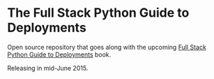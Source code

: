 # The Full Stack Python Guide to Deployments
Open source repository that goes along with the upcoming 
[Full Stack Python Guide to Deployments](http://www.deploypython.com/)
book.

Releasing in mid-June 2015.
